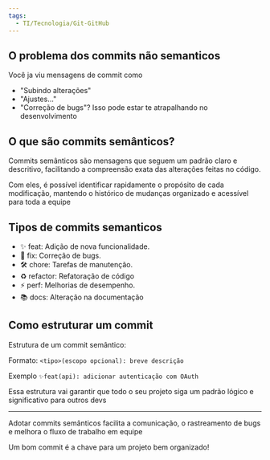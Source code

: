 ```yaml
---
tags:
  - TI/Tecnologia/Git-GitHub
---
```

## O problema dos commits não semanticos

Você ja viu mensagens de commit como 
- "Subindo alterações"
- "Ajustes..."
- "Correção de bugs"?
Isso pode estar te atrapalhando no desenvolvimento

## O que são commits semânticos?

Commits semânticos são mensagens que seguem um padrão claro e descritivo, facilitando a compreensão exata das alterações feitas no código.

Com eles, é possível identificar rapidamente o propósito de cada modificação, mantendo o histórico de mudanças organizado e acessível para toda a equipe

## Tipos de commits semanticos

- ✨ feat: Adição de nova funcionalidade.
- 🐛 fix: Correção de bugs.
- 🛠️ chore: Tarefas de manutenção.
- ♻️ refactor: Refatoração de código
- ⚡ perf: Melhorias de desempenho.
- 📚 docs: Alteração na documentação

## Como estruturar um commit

Estrutura de um commit semântico:

Formato:
`<tipo>(escopo opcional): breve descrição`

Exemplo
`✨feat(api): adicionar autenticação com OAuth`

Essa estrutura vai garantir que todo o seu projeto siga um padrão lógico e significativo para outros devs

***

Adotar commits semânticos facilita a comunicação, o rastreamento de bugs e melhora o fluxo de trabalho em equipe

Um bom commit é a chave para um projeto bem organizado!

